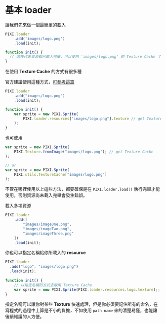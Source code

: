 # 基本 loader

讓我們先來做一個最簡單的載入

```js
PIXI.loader
    .add('images/logo.png')
    .load(init);

function init() {
  // 這裡代表資源都已載入完畢，可以使用 'images/logo.png' 的 Texture Cache 了
}
```

在使用 **Texture Cache** 的方式有很多種

官方建議使用這種方式，[可參考這篇](http://www.html5gamedevs.com/topic/16019-preload-all-textures/#comment-90907)

```js
PIXI.loader
    .add("images/logo.png")
    .load(init);

function init() {
    var sprite = new PIXI.Sprite(
        PIXI.loader.resources["images/logo.png"].texture // get Texture Cache
    );
}
```
也可使用
```js
var sprite = new PIXI.Sprite(
    PIXI.Texture.fromImage("images/logo.png"); // get Texture Cache
);

// or 
var sprite = new PIXI.Sprite(
    PIXI.utils.TextureCache["images/logo.png"]
);
```

不管在哪裡使用以上這些方法，都要確保是在 `PIXI.loader.load()` 執行完畢才能使用，否則資源尚未載入完畢會發生錯誤。

載入多項資源

```js
PIXI.loader
    .add([
        "images/imageOne.png",
        "images/imageTwo.png",
        "images/imageThree.png"
    ])
    .load(init);
```

你也可以指定名稱給你所載入的 **resource**

```js
PIXI.loader
  .add("logo", "images/logo.png")
  .load(init);
 
function init() {
    // 以指定名稱的方式去取用 Texture Cache
    var sprite = new PIXI.Sprite(PIXI.loader.resources.logo.texture);;
}
```

指定名稱可以讓你對某些 **Texture** 快速處理，但是你必須要記住所有的命名，在寫程式的過程中上算是不小的負擔，不如使用 `path name` 來的清楚易懂，也能讓後續維護的人方便。
